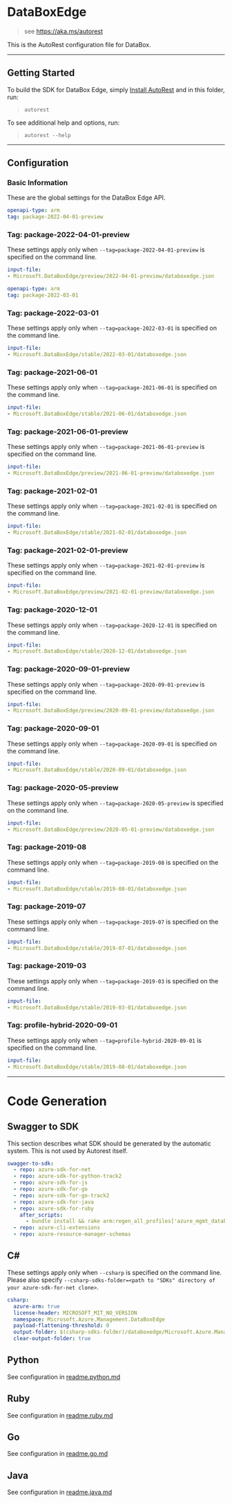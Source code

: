 # DataBoxEdge

> see https://aka.ms/autorest

This is the AutoRest configuration file for DataBox.



---
## Getting Started
To build the SDK for DataBox Edge, simply [Install AutoRest](https://aka.ms/autorest/install) and in this folder, run:

> `autorest`

To see additional help and options, run:

> `autorest --help`
---

## Configuration



### Basic Information
These are the global settings for the DataBox Edge API.

``` yaml
openapi-type: arm
tag: package-2022-04-01-preview
```
### Tag: package-2022-04-01-preview

These settings apply only when `--tag=package-2022-04-01-preview` is specified on the command line.

``` yaml $(tag) == 'package-2022-04-01-preview'
input-file:
- Microsoft.DataBoxEdge/preview/2022-04-01-preview/databoxedge.json
```
``` yaml
openapi-type: arm
tag: package-2022-03-01
```
### Tag: package-2022-03-01

These settings apply only when `--tag=package-2022-03-01` is specified on the command line.

``` yaml $(tag) == 'package-2022-03-01'
input-file:
- Microsoft.DataBoxEdge/stable/2022-03-01/databoxedge.json
```
### Tag: package-2021-06-01

These settings apply only when `--tag=package-2021-06-01` is specified on the command line.

``` yaml $(tag) == 'package-2021-06-01'
input-file:
- Microsoft.DataBoxEdge/stable/2021-06-01/databoxedge.json
```
### Tag: package-2021-06-01-preview

These settings apply only when `--tag=package-2021-06-01-preview` is specified on the command line.

``` yaml $(tag) == 'package-2021-06-01-preview'
input-file:
- Microsoft.DataBoxEdge/preview/2021-06-01-preview/databoxedge.json
```
### Tag: package-2021-02-01

These settings apply only when `--tag=package-2021-02-01` is specified on the command line.

``` yaml $(tag) == 'package-2021-02-01'
input-file:
- Microsoft.DataBoxEdge/stable/2021-02-01/databoxedge.json
```
### Tag: package-2021-02-01-preview

These settings apply only when `--tag=package-2021-02-01-preview` is specified on the command line.

``` yaml $(tag) == 'package-2021-02-01-preview'
input-file:
- Microsoft.DataBoxEdge/preview/2021-02-01-preview/databoxedge.json
```
### Tag: package-2020-12-01

These settings apply only when `--tag=package-2020-12-01` is specified on the command line.

``` yaml $(tag) == 'package-2020-12-01'
input-file:
- Microsoft.DataBoxEdge/stable/2020-12-01/databoxedge.json
```
### Tag: package-2020-09-01-preview

These settings apply only when `--tag=package-2020-09-01-preview` is specified on the command line.

``` yaml $(tag) == 'package-2020-09-01-preview'
input-file:
- Microsoft.DataBoxEdge/preview/2020-09-01-preview/databoxedge.json
```
### Tag: package-2020-09-01

These settings apply only when `--tag=package-2020-09-01` is specified on the command line.

``` yaml $(tag) == 'package-2020-09-01'
input-file:
- Microsoft.DataBoxEdge/stable/2020-09-01/databoxedge.json
```
### Tag: package-2020-05-preview

These settings apply only when `--tag=package-2020-05-preview` is specified on the command line.

``` yaml $(tag) == 'package-2020-05-preview'
input-file:
- Microsoft.DataBoxEdge/preview/2020-05-01-preview/databoxedge.json
```

### Tag: package-2019-08

These settings apply only when `--tag=package-2019-08` is specified on the command line.

``` yaml $(tag) == 'package-2019-08'
input-file:
- Microsoft.DataBoxEdge/stable/2019-08-01/databoxedge.json
```

### Tag: package-2019-07

These settings apply only when `--tag=package-2019-07` is specified on the command line.

``` yaml $(tag) == 'package-2019-07'
input-file:
- Microsoft.DataBoxEdge/stable/2019-07-01/databoxedge.json
```

### Tag: package-2019-03

These settings apply only when `--tag=package-2019-03` is specified on the command line.

``` yaml $(tag) == 'package-2019-03'
input-file:
- Microsoft.DataBoxEdge/stable/2019-03-01/databoxedge.json
```

### Tag: profile-hybrid-2020-09-01

These settings apply only when `--tag=profile-hybrid-2020-09-01` is specified on the command line.

``` yaml $(tag) == 'profile-hybrid-2020-09-01'
input-file:
- Microsoft.DataBoxEdge/stable/2019-08-01/databoxedge.json
```

---
# Code Generation


## Swagger to SDK

This section describes what SDK should be generated by the automatic system.
This is not used by Autorest itself.

``` yaml $(swagger-to-sdk)
swagger-to-sdk:
  - repo: azure-sdk-for-net
  - repo: azure-sdk-for-python-track2
  - repo: azure-sdk-for-js
  - repo: azure-sdk-for-go
  - repo: azure-sdk-for-go-track2
  - repo: azure-sdk-for-java
  - repo: azure-sdk-for-ruby
    after_scripts:
      - bundle install && rake arm:regen_all_profiles['azure_mgmt_databoxedge']
  - repo: azure-cli-extensions
  - repo: azure-resource-manager-schemas
```

## C#

These settings apply only when `--csharp` is specified on the command line.
Please also specify `--csharp-sdks-folder=<path to "SDKs" directory of your azure-sdk-for-net clone>`.

``` yaml $(csharp)
csharp:
  azure-arm: true
  license-header: MICROSOFT_MIT_NO_VERSION
  namespace: Microsoft.Azure.Management.DataBoxEdge
  payload-flattening-threshold: 0
  output-folder: $(csharp-sdks-folder)/databoxedge/Microsoft.Azure.Management.DataBoxEdge/src/Generated
  clear-output-folder: true
```

## Python

See configuration in [readme.python.md](./readme.python.md)

## Ruby

See configuration in [readme.ruby.md](./readme.ruby.md)

## Go

See configuration in [readme.go.md](./readme.go.md)

## Java

See configuration in [readme.java.md](./readme.java.md)




